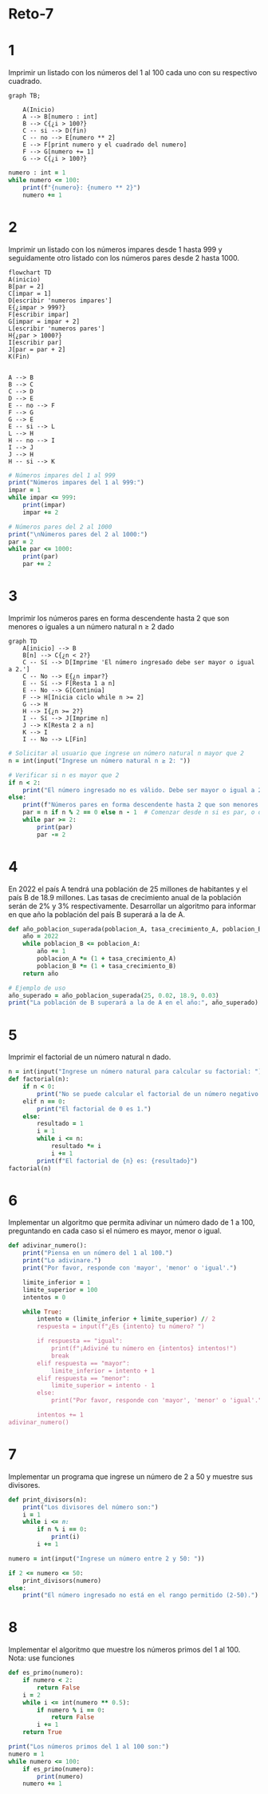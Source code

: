 # Reto-7

# 1 
Imprimir un listado con los números del 1 al 100 cada uno con su respectivo cuadrado.

```mermaid
graph TB;
    
    A(Inicio)
    A --> B[numero : int]
    B --> C{¿i > 100?}
    C -- si --> D(fin)
    C -- no --> E[numero ** 2]
    E --> F[print numero y el cuadrado del numero]
    F --> G[numero += 1]
    G --> C{¿i > 100?}
```

```ruby
numero : int = 1
while numero <= 100:
    print(f"{numero}: {numero ** 2}")
    numero += 1

```

# 2 
Imprimir un listado con los números impares desde 1 hasta 999 y seguidamente otro listado con los números pares desde 2 hasta 1000.

```mermaid
flowchart TD
A(inicio)
B[par = 2]
C[impar = 1]
D[escribir 'numeros impares']
E{¿impar > 999?}
F[escribir impar]
G[impar = impar + 2]
L[escribir 'numeros pares']
H{¿par > 1000?}
I[escribir par]
J[par = par + 2]
K(Fin)


A --> B
B --> C
C --> D
D --> E
E -- no --> F
F --> G
G --> E
E -- si --> L
L --> H 
H -- no --> I
I --> J
J --> H
H -- si --> K

```
```ruby
# Números impares del 1 al 999 
print("Números impares del 1 al 999:")
impar = 1
while impar <= 999:
    print(impar)
    impar += 2

# Números pares del 2 al 1000 
print("\nNúmeros pares del 2 al 1000:")
par = 2
while par <= 1000:
    print(par)
    par += 2

```
# 3 
Imprimir los números pares en forma descendente hasta 2 que son menores o iguales a un número natural n ≥ 2 dado
```mermaid
graph TD
    A[inicio] --> B
    B[n] --> C{¿n < 2?}
    C -- Sí --> D[Imprime 'El número ingresado debe ser mayor o igual a 2.']
    C -- No --> E{¿n impar?}
    E -- Sí --> F[Resta 1 a n]
    E -- No --> G[Continúa]
    F --> H[Inicia ciclo while n >= 2]
    G --> H
    H --> I{¿n >= 2?}
    I -- Sí --> J[Imprime n]
    J --> K[Resta 2 a n]
    K --> I
    I -- No --> L[Fin]

```
```ruby
# Solicitar al usuario que ingrese un número natural n mayor que 2
n = int(input("Ingrese un número natural n ≥ 2: "))

# Verificar si n es mayor que 2
if n < 2:
    print("El número ingresado no es válido. Debe ser mayor o igual a 2.")
else:
    print(f"Números pares en forma descendente hasta 2 que son menores o iguales a {n}:")
    par = n if n % 2 == 0 else n - 1  # Comenzar desde n si es par, o desde n-1 si es impar
    while par >= 2:
        print(par)
        par -= 2

```

# 4 
En 2022 el país A tendrá una población de 25 millones de habitantes y el país B de 18.9 millones. Las tasas de crecimiento anual de la población serán de 2% y 3% respectivamente. Desarrollar un algoritmo para informar en que año la población del país B superará a la de A.

```ruby
def año_poblacion_superada(poblacion_A, tasa_crecimiento_A, poblacion_B, tasa_crecimiento_B):
    año = 2022
    while poblacion_B <= poblacion_A:
        año += 1
        poblacion_A *= (1 + tasa_crecimiento_A)
        poblacion_B *= (1 + tasa_crecimiento_B)
    return año

# Ejemplo de uso
año_superado = año_poblacion_superada(25, 0.02, 18.9, 0.03)
print("La población de B superará a la de A en el año:", año_superado)

```

# 5 
Imprimir el factorial de un número natural n dado.

```ruby
n = int(input("Ingrese un número natural para calcular su factorial: "))
def factorial(n):
    if n < 0:
        print("No se puede calcular el factorial de un número negativo.")
    elif n == 0:
        print("El factorial de 0 es 1.")
    else:
        resultado = 1
        i = 1
        while i <= n:
            resultado *= i
            i += 1
        print(f"El factorial de {n} es: {resultado}")
factorial(n)
```

# 6 
Implementar un algoritmo que permita adivinar un número dado de 1 a 100, preguntando en cada caso si el número es mayor, menor o igual.

```ruby
def adivinar_numero():
    print("Piensa en un número del 1 al 100.")
    print("Lo adivinare.")
    print("Por favor, responde con 'mayor', 'menor' o 'igual'.")

    limite_inferior = 1
    limite_superior = 100
    intentos = 0

    while True:
        intento = (limite_inferior + limite_superior) // 2
        respuesta = input(f"¿Es {intento} tu número? ")

        if respuesta == "igual":
            print(f"¡Adiviné tu número en {intentos} intentos!")
            break
        elif respuesta == "mayor":
            limite_inferior = intento + 1
        elif respuesta == "menor":
            limite_superior = intento - 1
        else:
            print("Por favor, responde con 'mayor', 'menor' o 'igual'.")

        intentos += 1
adivinar_numero()
```
# 7 
Implementar un programa que ingrese un número de 2 a 50 y muestre sus divisores.
```ruby
def print_divisors(n):
    print("Los divisores del número son:")
    i = 1 
    while i <= n: 
        if n % i == 0:
            print(i)
        i += 1 

numero = int(input("Ingrese un número entre 2 y 50: "))

if 2 <= numero <= 50:
    print_divisors(numero)
else:
    print("El número ingresado no está en el rango permitido (2-50).")
```
# 8 
Implementar el algoritmo que muestre los números primos del 1 al 100. Nota: use funciones
```ruby
def es_primo(numero):
    if numero < 2:
        return False
    i = 2
    while i <= int(numero ** 0.5):
        if numero % i == 0:
            return False
        i += 1
    return True

print("Los números primos del 1 al 100 son:")
numero = 1
while numero <= 100:
    if es_primo(numero):
        print(numero) 
    numero += 1
```
